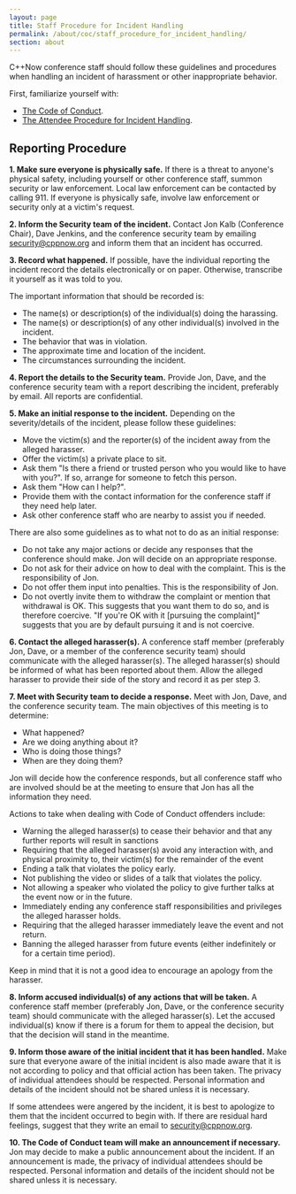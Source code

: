 ```yaml
---
layout: page
title: Staff Procedure for Incident Handling
permalink: /about/coc/staff_procedure_for_incident_handling/
section: about
---
```


C++Now conference staff should follow these guidelines and procedures when handling
an incident of harassment or other inappropriate behavior.

First, familiarize yourself with:

- [The Code of Conduct](/about/code_of_conduct/).
- [The Attendee Procedure for Incident Handling](/about/coc/attendee_procedure_for_incident_handling/).

Reporting Procedure
-------------------

**1. Make sure everyone is physically safe.** If there is a threat to anyone's
physical safety, including yourself or other conference staff, summon security
or law enforcement. Local law enforcement can be contacted by calling 911. If
everyone is physically safe, involve law enforcement or security only at a
victim's request. 

**2. Inform the Security team of the incident.** Contact
Jon Kalb (Conference Chair), Dave Jenkins, and the conference security team by emailing [security@cppnow.org](mailto:security@cppnow.org) and inform them that an
incident has occurred. 

**3. Record what happened.** If possible, have the individual reporting the
incident record the details electronically or on paper. Otherwise, transcribe
it yourself as it was told to you.

The important information that should be recorded is:

- The name(s) or description(s) of the individual(s) doing the harassing.
- The name(s) or description(s) of any other individual(s) involved in the
    incident.
- The behavior that was in violation.
- The approximate time and location of the incident.
- The circumstances surrounding the incident.

**4. Report the details to the Security team.** Provide
Jon, Dave, and the conference security team with a report describing the incident, preferably by
email. All reports are confidential.

**5. Make an initial response to the incident.** Depending on the
severity/details of the incident, please follow these guidelines:

- Move the victim(s) and the reporter(s) of the incident away from the alleged
    harasser.
- Offer the victim(s) a private place to sit.
- Ask them "Is there a friend or trusted person who you would like to have with
    you?". If so, arrange for someone to fetch this person.
- Ask them "How can I help?".
- Provide them with the contact information for the conference staff if they
    need help later.
- Ask other conference staff who are nearby to assist you if needed. 

There are also some guidelines as to what not to do as an initial response:

- Do not take any major actions or decide any responses that the conference
    should make. Jon will decide on an appropriate response.
- Do not ask for their advice on how to deal with the complaint. This is the
    responsibility of Jon.
- Do not offer them input into penalties. This is the responsibility of 
    Jon.
- Do not overtly invite them to withdraw the complaint or mention that
    withdrawal is OK. This suggests that you want them to do so, and is
    therefore coercive. "If you're OK with it [pursuing the complaint]"
    suggests that you are by default pursuing it and is not coercive.

**6. Contact the alleged harasser(s).** A conference staff member (preferably
Jon, Dave, or a member of the conference security team) should communicate with the alleged harasser(s). The
alleged harasser(s) should be informed of what has been reported about them.
Allow the alleged harasser to provide their side of the story and record it as
per step 3.

**7. Meet with Security team to decide a response.** Meet
with Jon, Dave, and the conference security team. The main objectives of this meeting is to
determine:

- What happened?
- Are we doing anything about it?
- Who is doing those things?
- When are they doing them?

Jon will decide how the conference responds, but all
conference staff who are involved should be at the meeting to ensure that
Jon has all the information they need.

Actions to take when dealing with Code of Conduct offenders include:

- Warning the alleged harasser(s) to cease their behavior and that any further
    reports will result in sanctions
- Requiring that the alleged harasser(s) avoid any interaction with, and
    physical proximity to, their victim(s) for the remainder of the event
- Ending a talk that violates the policy early.
- Not publishing the video or slides of a talk that violates the policy.
- Not allowing a speaker who violated the policy to give further talks at the
    event now or in the future.
- Immediately ending any conference staff responsibilities and privileges the
    alleged harasser holds.
- Requiring that the alleged harasser immediately leave the event and not return.
- Banning the alleged harasser from future events (either indefinitely or for a
    certain time period).

Keep in mind that it is not a good idea to encourage an apology from the
harasser.

**8. Inform accused individual(s) of any actions that will be taken.** A
conference staff member (preferably Jon, Dave, or the conference security team) should
communicate with the alleged harasser(s). Let the accused individual(s) know if
there is a forum for them to appeal the decision, but that the decision will
stand in the meantime.

**9. Inform those aware of the initial incident that it has been handled.** 
Make sure that everyone aware of the initial incident is also made aware that
it is not according to policy and that official action has been taken. The
privacy of individual attendees should be respected. Personal information and
details of the incident should not be shared unless it is necessary.

If some attendees were angered by the incident, it is best to apologize to them
that the incident occurred to begin with. If there are residual hard feelings,
suggest that they write an email to [security@cppnow.org](mailto:security@cppnow.org). 

**10. The Code of Conduct team will make an announcement if necessary.**
Jon may decide to make a public announcement about the
incident. If an announcement is made, the privacy of individual attendees should
be respected. Personal information and details of the incident should not be
shared unless it is necessary.

